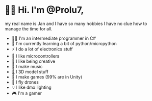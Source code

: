 # 👋🏻 Hi. I'm @Prolu7,

my real name is Jan and I have so many hobbies I have no clue how to manage the time for all.

- 🐱‍💻 I'm an intermediate programmer in C#
- 🌱 I'm currently learning a bit of python/micropython
- ⚡ I do a lot of electronics stuff
- 🦠 I like microcontrollers
- 🎨 I like being creative
- 🎵 I make music
- [🎲](https://docs.blender.org/manual/en/latest/_images/interface_window-system_introduction_default-startup.png) I 3D model stuff
- 🎯 I make games (99% are in Unity)
- 🚁 I fly drones
- 💡 I like dmx lighting
- 🎮 I'm a gamer
